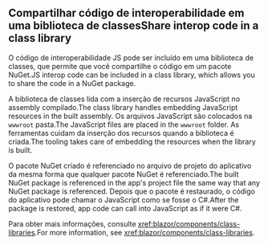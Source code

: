 ## <a name="share-interop-code-in-a-class-library"></a><span data-ttu-id="eff2b-101">Compartilhar código de interoperabilidade em uma biblioteca de classes</span><span class="sxs-lookup"><span data-stu-id="eff2b-101">Share interop code in a class library</span></span>

<span data-ttu-id="eff2b-102">O código de interoperabilidade JS pode ser incluído em uma biblioteca de classes, que permite que você compartilhe o código em um pacote NuGet.</span><span class="sxs-lookup"><span data-stu-id="eff2b-102">JS interop code can be included in a class library, which allows you to share the code in a NuGet package.</span></span>

<span data-ttu-id="eff2b-103">A biblioteca de classes lida com a inserção de recursos JavaScript no assembly compilado.</span><span class="sxs-lookup"><span data-stu-id="eff2b-103">The class library handles embedding JavaScript resources in the built assembly.</span></span> <span data-ttu-id="eff2b-104">Os arquivos JavaScript são colocados na `wwwroot` pasta.</span><span class="sxs-lookup"><span data-stu-id="eff2b-104">The JavaScript files are placed in the `wwwroot` folder.</span></span> <span data-ttu-id="eff2b-105">As ferramentas cuidam da inserção dos recursos quando a biblioteca é criada.</span><span class="sxs-lookup"><span data-stu-id="eff2b-105">The tooling takes care of embedding the resources when the library is built.</span></span>

<span data-ttu-id="eff2b-106">O pacote NuGet criado é referenciado no arquivo de projeto do aplicativo da mesma forma que qualquer pacote NuGet é referenciado.</span><span class="sxs-lookup"><span data-stu-id="eff2b-106">The built NuGet package is referenced in the app's project file the same way that any NuGet package is referenced.</span></span> <span data-ttu-id="eff2b-107">Depois que o pacote é restaurado, o código do aplicativo pode chamar o JavaScript como se fosse o C#.</span><span class="sxs-lookup"><span data-stu-id="eff2b-107">After the package is restored, app code can call into JavaScript as if it were C#.</span></span>

<span data-ttu-id="eff2b-108">Para obter mais informações, consulte <xref:blazor/components/class-libraries>.</span><span class="sxs-lookup"><span data-stu-id="eff2b-108">For more information, see <xref:blazor/components/class-libraries>.</span></span>
